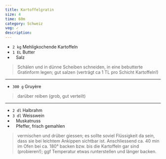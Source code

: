 ```yaml
---
title: Kartoffelgratin
size: 4
time: 60m
category: Schweiz
veg: ✓
description: 
---
```


* `2 kg` Mehligkochende Kartoffeln
* `1 EL` Butter
* ` ` Salz

> Schälen und in dünne Scheiben schneiden, in eine bebutterte Gratinform legen; gut salzen (verträgt ca 1 TL pro Schicht Kartoffeln!)

---

* `300 g` Gruyère

> darüber reiben (grob, gut verteilt)

---

* `2 dl` Halbrahm
* `3 dl` Weisswein
* ` ` Muskatnuss
* ` ` Pfeffer, frisch gemahlen

> vermischen und drüber giessen; es sollte soviel Flüssigkeit da sein, dass sie bei leichtem Ankippen sichtbar ist.  Anschliessend ca. 40 min im Ofen bei ca. 180° backen bzw. bis die Kartoffeln gar sind (probieren!); ggf Temperatur etwas runterstellen und länger backen.
